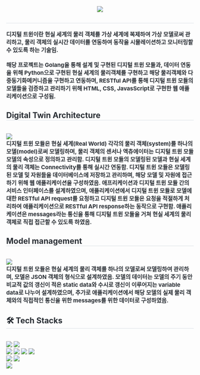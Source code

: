 <div align= "center">
    <img src="https://capsule-render.vercel.app/api?type=soft&color=303e82&height=120&text=Digital%20Twin%20Module&animation=&fontColor=f8f7f7&fontSize=70" />
    </div>
    <div style="text-align: left;"> 
    <h2 style="border-bottom: 1px solid #d8dee4; color: #282d33;">  </h2>  
    <div style="font-weight: 700; font-size: 15px; text-align: left; color: #282d33;"> 디지털 트윈이란 현실 세계의 물리 객체를 가상 세계에 복제하여 가상 모델로써 관리하고, 물리 객체의 실시간 데이터를 연동하여 동작을 시뮬레이션하고 모니터링할 수 있도록 하는 기술임. </li></br></br></li>해당 프로젝트는 Golang을 통해 설계 및 구현된 디지털 트윈 모듈과, 데이터 연동을 위해 Python으로 구현된 현실 세계의 물리객체를 구현하고 해당 물리객체와 다중동기화메커니즘을 구현하고 연동하며, RESTful API를 통해 디지털 트윈 모듈의 모델들을 검증하고 관리하기 위해 HTML, CSS, JavasScript로 구현한 웹 애플리케이션으로 구성됨. </div> 
    </div>
    <h2 style="border-bottom: 1px solid #d8dee4; color: #282d33;"> Digital Twin Architecture </h2> <br> 
    <img src="https://github.com/Janggeun-Bae/DigitalTwin/assets/128579000/59907bc6-514c-4166-9b4b-904981e2179c">
    <div style="font-weight: 700; font-size: 15px; text-align: left; color: #282d33;"> 디지털 트윈 모듈은 현실 세계(Real World) 각각의 물리 객체(system)를 하나의 모델(model)로써 모델링하며, 물리 객체의 센서나 액츄에이터는 디지털 트윈 모듈 모델의 속성으로 정의하고 관리함. 디지털 트윈 모듈의 모델링된 모델과 현실 세계의 물리 객체는 Connectivity를 통해 실시간 연동함. 디지털 트윈 모듈은 모델링된 모델 및 자원들을 데이터베이스에 저장하고 관리하며, 해당 모델 및 자원에 접근하기 위해 웹 애플리케이션을 구성하였음. 애프리케이션과 디지털 트윈 모듈 간의 서비스 인터페이스를 설계하였으며, 애플리케이션에서 디지털 트윈 모듈로 모델에 대한 RESTful API request를 요청하고 디지털 트윈 모듈은 요청을 적절하게 처리하여 애플리케이션으로 RESTful API response하는 동작으로 구현함. 애플리케이션은 messages라는 통신을 통해 디지털 트윈 모듈을 거쳐 현실 세계의 물리 객체로 직접 접근할 수 있도록 하였음. </div> 
    <div style="text-align: left;">
    <h2 style="border-bottom: 1px solid #d8dee4; color: #282d33;"> Model management </h2> <br>
    <img src="https://github.com/Janggeun-Bae/Janggeun-Bae/assets/128579000/ef90c0e5-c668-4d71-aecf-1a328ffc5503">
    <div style="font-weight: 700; font-size: 15px; text-align: left; color: #282d33;"> 디지털 트윈 모듈은 현실 세계의 물리 객체를 하나의 모델로써 모델링하여 관리하며, 모델은 JSON 객체의 형식으로 설계하였음. 모델의 데이터는 모델의 주기 동안 비교적 값의 갱신이 적은 static data와 수시로 갱신이 이루어지는 variable data로 나누어 설계하였으며, 추가로 애플리케이션에서 해당 모델의 실제 물리 객체와의 직접적인 통신을 위한 messages를 위한 데이터로 구성하였음. </div> 
    <h2 style="border-bottom: 1px solid #d8dee4; color: #282d33;"> 🛠️ Tech Stacks </h2> <br> 
    <div style="margin: ; text-align: left;" "text-align: left;"> 
          <img src="https://img.shields.io/badge/Go-00ADD8?style=for-the-badge&logo=Go&logoColor=white">
          <img src="https://img.shields.io/badge/Python-3776AB?style=for-the-badge&logo=Python&logoColor=white"></br>
          <img src="https://img.shields.io/badge/HTML5-E34F26?style=for-the-badge&logo=HTML5&logoColor=white">
          <img src="https://img.shields.io/badge/css-1572B6?style=for-the-badge&logo=css3&logoColor=white">
          <img src="https://img.shields.io/badge/Javascript-F7DF1E?style=for-the-badge&logo=Javascript&logoColor=white">
          <img src="https://img.shields.io/badge/jQuery-0769AD?style=for-the-badge&logo=jQuery&logoColor=white"></br>
          <img src="https://img.shields.io/badge/redis-DC382D?style=for-the-badge&logo=Redis&logoColor=white">
          <img src="https://img.shields.io/badge/MongoDB-47A248?style=for-the-badge&logo=MongoDB&logoColor=white"></br>
          <img src="https://img.shields.io/badge/Linux-FCC624?style=for-the-badge&logo=Linux&logoColor=white"></br>
          </div>
    </div>
    
